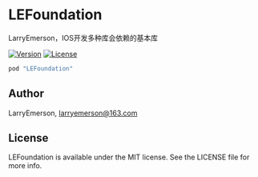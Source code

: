 # LEFoundation

LarryEmerson，IOS开发多种库会依赖的基本库

[![Version](https://img.shields.io/cocoapods/v/LEFoundation.svg?style=flat)](http://cocoapods.org/pods/LEFoundation)
[![License](https://img.shields.io/cocoapods/l/LEFoundation.svg?style=flat)](http://cocoapods.org/pods/LEFoundation) 

```ruby
pod "LEFoundation"
```

## Author

LarryEmerson, larryemerson@163.com

## License

LEFoundation is available under the MIT license. See the LICENSE file for more info.

